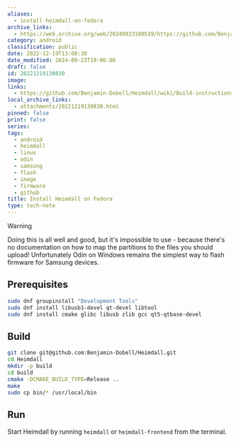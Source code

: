 ```yaml
---
aliases:
  - install-heimdall-on-fedora
archive_links:
  - https://web.archive.org/web/20240923180539/https://github.com/Benjamin-Dobell/Heimdall/wiki/Build-instructions-%28Linux%29
category: android
classification: public
date: 2022-12-19T13:08:30
date_modified: 2024-09-23T19:06:06
draft: false
id: 20221219130830
image: 
links:
  - https://github.com/Benjamin-Dobell/Heimdall/wiki/Build-instructions-(Linux)#fedora
local_archive_links:
  - attachments/20221219130830.html
pinned: false
print: false
series: 
tags:
  - android
  - heimdall
  - linux
  - odin
  - samsung
  - flash
  - image
  - firmware
  - github
title: Install Heimdall on Fedora
type: tech-note
---
```


> [!warning]
> Doing this is all well and good, but it's impossible to use - because there's no documentation on how to map the partitions to the files you should upload! Unfortunately Odin on Windows remains the simplest way to flash firmware for Samsung devices.

## Prerequisites

```sh
sudo dnf groupinstall "Development Tools"
sudo dnf install libusb1-devel qt-devel libtool
sudo dnf install cmake glibc libusb zlib gcc qt5-qtbase-devel
```

## Build

```sh
git clone git@github.com:Benjamin-Dobell/Heimdall.git
cd Heimdall
mkdir -p build
cd build
cmake -DCMAKE_BUILD_TYPE=Release ..
make
sudo cp bin/* /usr/local/bin
```

## Run

Start Heimdall by running `heimdall` or `heimdall-frontend` from the terminal.